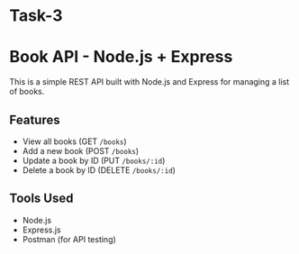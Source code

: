 # Task-3
# Book API - Node.js + Express

This is a simple REST API built with Node.js and Express for managing a list of books.

## Features

- View all books (GET `/books`)
- Add a new book (POST `/books`)
- Update a book by ID (PUT `/books/:id`)
- Delete a book by ID (DELETE `/books/:id`)

## Tools Used

- Node.js
- Express.js
- Postman (for API testing)
